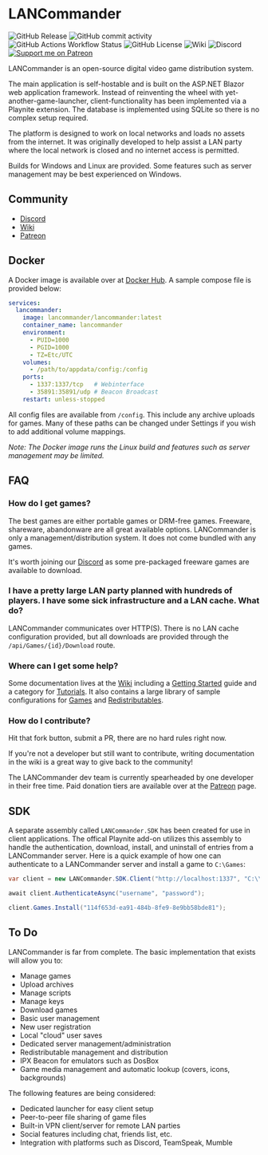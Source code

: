 # LANCommander

![GitHub Release](https://img.shields.io/github/v/release/LANCommander/LANCommander)
![GitHub commit activity](https://img.shields.io/github/commit-activity/m/LANCommander/LANCommander)
![GitHub Actions Workflow Status](https://img.shields.io/github/actions/workflow/status/LANCommander/LANCommander/LANCommander.Release.yml?branch=main)
![GitHub License](https://img.shields.io/github/license/LANCommander/LANCommander)
![Wiki](https://img.shields.io/website?url=https%3A%2F%2Flancommander.app&label=wiki)
![Discord](https://img.shields.io/discord/1134004697712316506)
[![Support me on Patreon](https://img.shields.io/endpoint.svg?url=https%3A%2F%2Fshieldsio-patreon.vercel.app%2Fapi%3Fusername%3DLANCommander%26type%3Dpatrons&style=flat)](https://patreon.com/LANCommander)

LANCommander is an open-source digital video game distribution system.

The main application is self-hostable and is built on the ASP.NET Blazor web application framework. Instead of reinventing the wheel with yet-another-game-launcher, client-functionality has been implemented via a Playnite extension. The database is implemented using SQLite so there is no complex setup required.

The platform is designed to work on local networks and loads no assets from the internet. It was originally developed to help assist a LAN party where the local network is closed and no internet access is permitted.

Builds for Windows and Linux are provided. Some features such as server management may be best experienced on Windows.

## Community
* [Discord](https://discord.gg/vDEEWVt8EM)
* [Wiki](https://lancommander.app/index.php/Main_Page)
* [Patreon](https://patreon.com/LANCommander)

## Docker
A Docker image is available over at [Docker Hub](https://hub.docker.com/r/lancommander/lancommander). A sample compose file is provided below:

```yaml
services:
  lancommander:
    image: lancommander/lancommander:latest
    container_name: lancommander
    environment:
      - PUID=1000
      - PGID=1000
      - TZ=Etc/UTC
    volumes:
      - /path/to/appdata/config:/config
    ports:
      - 1337:1337/tcp   # Webinterface
      - 35891:35891/udp # Beacon Broadcast
    restart: unless-stopped
```

All config files are available from `/config`. This include any archive uploads for games. Many of these paths can be changed under Settings if you wish to add additional volume mappings.

_Note: The Docker image runs the Linux build and features such as server management may be limited._

## FAQ
### How do I get games?
The best games are either portable games or DRM-free games. Freeware, shareware, abandonware are all great available options. LANCommander is only a management/distribution system. It does not come bundled with any games.

It's worth joining our [Discord](https://discord.gg/vDEEWVt8EM) as some pre-packaged freeware games are available to download.

### I have a pretty large LAN party planned with hundreds of players. I have some sick infrastructure and a LAN cache. What do?
LANCommander communicates over HTTP(S). There is no LAN cache configuration provided, but all downloads are provided through the `/api/Games/{id}/Download` route.

### Where can I get some help?
Some documentation lives at the [Wiki](https://lancommander.app/index.php/Main_Page) including a [Getting Started](https://lancommander.app/index.php/Tutorials:Getting_Started) guide and a category for [Tutorials](https://lancommander.app/index.php/Category:Tutorials). It also contains a large library of sample configurations for [Games](https://lancommander.app/index.php/Category:Games) and [Redistributables](https://lancommander.app/index.php/Category:Redistributables).

### How do I contribute?
Hit that fork button, submit a PR, there are no hard rules right now.

If you're not a developer but still want to contribute, writing documentation in the wiki is a great way to give back to the community!

The LANCommander dev team is currently spearheaded by one developer in their free time. Paid donation tiers are available over at the [Patreon](https://patreon.com/LANCommander) page.

## SDK
A separate assembly called `LANCommander.SDK` has been created for use in client applications. The offical Playnite add-on utilizes this assembly to handle the authentication, download, install, and uninstall of entries from a LANCommander server. Here is a quick example of how one can authenticate to a LANCommander server and install a game to `C:\Games`:

```csharp
var client = new LANCommander.SDK.Client("http://localhost:1337", "C:\\Games");

await client.AuthenticateAsync("username", "password");

client.Games.Install("114f653d-ea91-484b-8fe9-8e9bb58bde81");
```

## To Do
LANCommander is far from complete. The basic implementation that exists will allow you to:
 - Manage games
 - Upload archives
 - Manage scripts
 - Manage keys
 - Download games
 - Basic user management
 - New user registration
 - Local "cloud" user saves
 - Dedicated server management/administration
 - Redistributable management and distribution
 - IPX Beacon for emulators such as DosBox
 - Game media management and automatic lookup (covers, icons, backgrounds)

The following features are being considered:
 - Dedicated launcher for easy client setup
 - Peer-to-peer file sharing of game files
 - Built-in VPN client/server for remote LAN parties
 - Social features including chat, friends list, etc.
 - Integration with platforms such as Discord, TeamSpeak, Mumble
